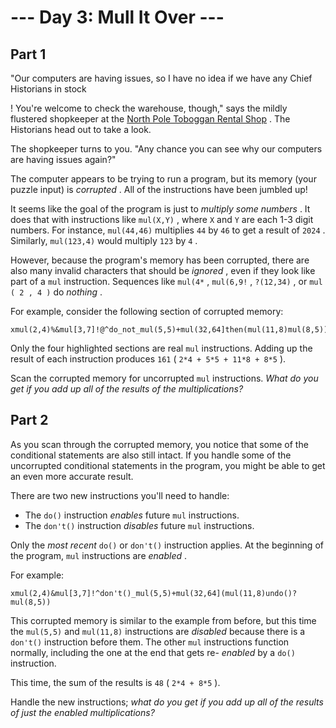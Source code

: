 # --- Day 3: Mull It Over ---

## Part 1



"Our computers are having issues, so I have no idea if we have any Chief Historians
in stock

! You're welcome to check the warehouse, though," says the mildly flustered shopkeeper at the
[North Pole Toboggan Rental Shop](/2020/day/2)
. The Historians head out to take a look.

The shopkeeper turns to you. "Any chance you can see why our computers are having issues again?"

The computer appears to be trying to run a program, but its memory (your puzzle input) is
*corrupted*
. All of the instructions have been jumbled up!

It seems like the goal of the program is just to
*multiply some numbers*
. It does that with instructions like
`mul(X,Y)`
, where
`X`
and
`Y`
are each 1-3 digit numbers. For instance,
`mul(44,46)`
multiplies
`44`
by
`46`
to get a result of
`2024`
. Similarly,
`mul(123,4)`
would multiply
`123`
by
`4`
.

However, because the program's memory has been corrupted, there are also many invalid characters that should be
*ignored*
, even if they look like part of a
`mul`
instruction. Sequences like
`mul(4*`
,
`mul(6,9!`
,
`?(12,34)`
, or
`mul ( 2 , 4 )`
do
*nothing*
.

For example, consider the following section of corrupted memory:

```
xmul(2,4)%&mul[3,7]!@^do_not_mul(5,5)+mul(32,64]then(mul(11,8)mul(8,5))
```

Only the four highlighted sections are real
`mul`
instructions. Adding up the result of each instruction produces
`161`
(
`2*4 + 5*5 + 11*8 + 8*5`
).

Scan the corrupted memory for uncorrupted
`mul`
instructions.
*What do you get if you add up all of the results of the multiplications?*




## Part 2



As you scan through the corrupted memory, you notice that some of the conditional statements are also still intact. If you handle some of the uncorrupted conditional statements in the program, you might be able to get an even more accurate result.

There are two new instructions you'll need to handle:

* The
  `do()`
  instruction
  *enables*
  future
  `mul`
  instructions.
* The
  `don't()`
  instruction
  *disables*
  future
  `mul`
  instructions.

Only the
*most recent*
`do()`
or
`don't()`
instruction applies. At the beginning of the program,
`mul`
instructions are
*enabled*
.

For example:

```
xmul(2,4)&mul[3,7]!^don't()_mul(5,5)+mul(32,64](mul(11,8)undo()?mul(8,5))
```

This corrupted memory is similar to the example from before, but this time the
`mul(5,5)`
and
`mul(11,8)`
instructions are
*disabled*
because there is a
`don't()`
instruction before them. The other
`mul`
instructions function normally, including the one at the end that gets re-
*enabled*
by a
`do()`
instruction.

This time, the sum of the results is
`48`
(
`2*4 + 8*5`
).

Handle the new instructions;
*what do you get if you add up all of the results of just the enabled multiplications?*




